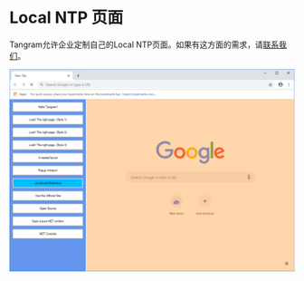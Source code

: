 # Local NTP 页面

Tangram允许企业定制自己的Local NTP页面。如果有这方面的需求，请[联系我们](https://www.tangramteam.com/)。

![LocalNTP](/LocalNTP.png)

